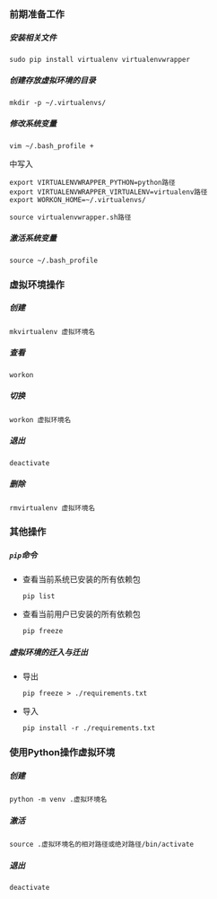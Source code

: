 ### 前期准备工作

##### 安装相关文件

```shell script
sudo pip install virtualenv virtualenvwrapper
```

##### 创建存放虚拟环境的目录

```shell script
mkdir -p ~/.virtualenvs/
```

##### 修改系统变量

```shell script
vim ~/.bash_profile +
```

中写入

```shell script
export VIRTUALENVWRAPPER_PYTHON=python路径
export VIRTUALENVWRAPPER_VIRTUALENV=virtualenv路径
export WORKON_HOME=~/.virtualenvs/

source virtualenvwrapper.sh路径
```

##### 激活系统变量

```shell script
source ~/.bash_profile
```

### 虚拟环境操作

##### 创建

```shell script
mkvirtualenv 虚拟环境名
```

##### 查看

```shell script
workon
```

##### 切换

```shell script
workon 虚拟环境名
```

##### 退出

```shell script
deactivate
```

##### 删除

```shell script
rmvirtualenv 虚拟环境名
```

### 其他操作

##### `pip`命令

* 查看当前系统已安装的所有依赖包

    ```shell script
    pip list
    ```

* 查看当前用户已安装的所有依赖包

    ```shell script
    pip freeze
    ```

##### 虚拟环境的迁入与迁出

* 导出

    ```shell script
    pip freeze > ./requirements.txt
    ```

* 导入

    ```shell script
    pip install -r ./requirements.txt
    ```

### 使用Python操作虚拟环境

##### 创建

```shell script
python -m venv .虚拟环境名
```

##### 激活

```shell script
source .虚拟环境名的相对路径或绝对路径/bin/activate
```

##### 退出

```shell script
deactivate
```
